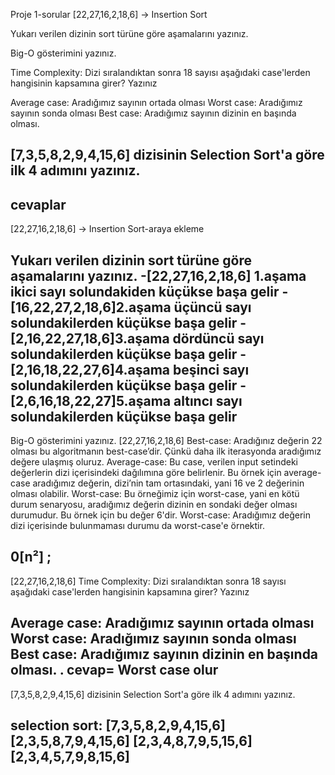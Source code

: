 Proje 1-sorular
[22,27,16,2,18,6] -> Insertion Sort

Yukarı verilen dizinin sort türüne göre aşamalarını yazınız.

Big-O gösterimini yazınız.

Time Complexity: Dizi sıralandıktan sonra 18 sayısı aşağıdaki case'lerden hangisinin kapsamına girer? Yazınız

Average case: Aradığımız sayının ortada olması
Worst case: Aradığımız sayının sonda olması
Best case: Aradığımız sayının dizinin en başında olması.

[7,3,5,8,2,9,4,15,6] dizisinin Selection Sort'a göre ilk 4 adımını yazınız.
------------------------------
cevaplar
---------------------------------
[22,27,16,2,18,6] -> Insertion Sort-araya ekleme

Yukarı verilen dizinin sort türüne göre aşamalarını yazınız.
-[22,27,16,2,18,6] 1.aşama ikici sayı solundakiden küçükse başa gelir
-[16,22,27,2,18,6]2.aşama üçüncü sayı solundakilerden küçükse başa gelir
-[2,16,22,27,18,6]3.aşama dördüncü sayı solundakilerden küçükse başa gelir
-[2,16,18,22,27,6]4.aşama beşinci sayı solundakilerden küçükse başa gelir
-[2,6,16,18,22,27]5.aşama altıncı sayı solundakilerden küçükse başa gelir
---------------------------------
Big-O gösterimini yazınız.
[22,27,16,2,18,6]
Best-case: Aradığınız değerin 22 olması bu algoritmanın best-case’dir. Çünkü daha ilk iterasyonda aradığımız değere ulaşmış oluruz.
Average-case: Bu case, verilen input setindeki değerlerin dizi içerisindeki dağılımına göre belirlenir. Bu örnek için average-case aradığımız değerin, dizi’nin tam ortasındaki, yani 16 ve 2 değerinin olması olabilir.
Worst-case: Bu örneğimiz için worst-case, yani en kötü durum senaryosu, aradığımız değerin dizinin en sondaki değer olması durumudur. Bu örnek için bu değer 6'dir.
Worst-case: Aradığımız değerin dizi içerisinde bulunmaması durumu da worst-case'e örnektir.

0[n²] ;
----------------------------------------------------------------------------
[22,27,16,2,18,6]
Time Complexity: Dizi sıralandıktan sonra 18 sayısı aşağıdaki case'lerden hangisinin kapsamına girer? Yazınız

Average case: Aradığımız sayının ortada olması
Worst case: Aradığımız sayının sonda olması
Best case: Aradığımız sayının dizinin en başında olması.
.
cevap= Worst case olur
----------------------------------------------

[7,3,5,8,2,9,4,15,6] dizisinin Selection Sort'a göre ilk 4 adımını yazınız.

selection sort:
[7,3,5,8,2,9,4,15,6]
[2,3,5,8,7,9,4,15,6] 
[2,3,4,8,7,9,5,15,6] 
[2,3,4,5,7,9,8,15,6] 
--------------------------------------------------
